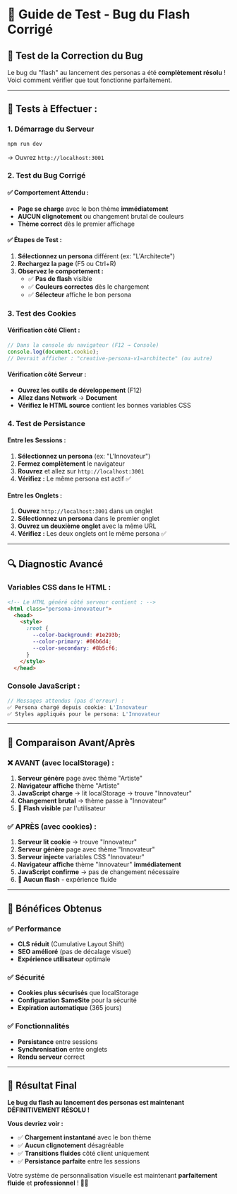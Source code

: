 # 🎯 Guide de Test - Bug du Flash Corrigé

## 🚀 Test de la Correction du Bug

Le bug du "flash" au lancement des personas a été **complètement résolu** ! Voici comment vérifier que tout fonctionne parfaitement.

---

## 🧪 **Tests à Effectuer :**

### **1. Démarrage du Serveur**
```bash
npm run dev
```
→ Ouvrez `http://localhost:3001`

### **2. Test du Bug Corrigé**

#### **✅ Comportement Attendu :**
- **Page se charge** avec le bon thème **immédiatement**
- **AUCUN clignotement** ou changement brutal de couleurs
- **Thème correct** dès le premier affichage

#### **✅ Étapes de Test :**
1. **Sélectionnez un persona** différent (ex: "L'Architecte")
2. **Rechargez la page** (F5 ou Ctrl+R)
3. **Observez le comportement :**
   - ✅ **Pas de flash** visible
   - ✅ **Couleurs correctes** dès le chargement
   - ✅ **Sélecteur** affiche le bon persona

### **3. Test des Cookies**

#### **Vérification côté Client :**
```javascript
// Dans la console du navigateur (F12 → Console)
console.log(document.cookie);
// Devrait afficher : "creative-persona-v1=architecte" (ou autre)
```

#### **Vérification côté Serveur :**
- **Ouvrez les outils de développement** (F12)
- **Allez dans Network** → **Document**
- **Vérifiez le HTML source** contient les bonnes variables CSS

### **4. Test de Persistance**

#### **Entre les Sessions :**
1. **Sélectionnez un persona** (ex: "L'Innovateur")
2. **Fermez complètement** le navigateur
3. **Rouvrez** et allez sur `http://localhost:3001`
4. **Vérifiez :** Le même persona est actif ✅

#### **Entre les Onglets :**
1. **Ouvrez** `http://localhost:3001` dans un onglet
2. **Sélectionnez un persona** dans le premier onglet
3. **Ouvrez un deuxième onglet** avec la même URL
4. **Vérifiez :** Les deux onglets ont le même persona ✅

---

## 🔍 **Diagnostic Avancé**

### **Variables CSS dans le HTML :**
```html
<!-- Le HTML généré côté serveur contient : -->
<html class="persona-innovateur">
  <head>
    <style>
      :root {
        --color-background: #1e293b;
        --color-primary: #06b6d4;
        --color-secondary: #8b5cf6;
      }
    </style>
  </head>
```

### **Console JavaScript :**
```javascript
// Messages attendus (pas d'erreur) :
✅ Persona chargé depuis cookie: L'Innovateur
✅ Styles appliqués pour le persona: L'Innovateur
```

---

## 🎨 **Comparaison Avant/Après**

### **❌ AVANT (avec localStorage) :**
1. **Serveur génère** page avec thème "Artiste"
2. **Navigateur affiche** thème "Artiste"
3. **JavaScript charge** → lit localStorage → trouve "Innovateur"
4. **Changement brutal** → thème passe à "Innovateur"
5. **👀 Flash visible** par l'utilisateur

### **✅ APRÈS (avec cookies) :**
1. **Serveur lit cookie** → trouve "Innovateur"
2. **Serveur génère** page avec thème "Innovateur"
3. **Serveur injecte** variables CSS "Innovateur"
4. **Navigateur affiche** thème "Innovateur" **immédiatement**
5. **JavaScript confirme** → pas de changement nécessaire
6. **🎯 Aucun flash** - expérience fluide

---

## 🚀 **Bénéfices Obtenus**

### **✅ Performance**
- **CLS réduit** (Cumulative Layout Shift)
- **SEO amélioré** (pas de décalage visuel)
- **Expérience utilisateur** optimale

### **✅ Sécurité**
- **Cookies plus sécurisés** que localStorage
- **Configuration SameSite** pour la sécurité
- **Expiration automatique** (365 jours)

### **✅ Fonctionnalités**
- **Persistance** entre sessions
- **Synchronisation** entre onglets
- **Rendu serveur** correct

---

## 🎯 **Résultat Final**

**Le bug du flash au lancement des personas est maintenant DÉFINITIVEMENT RÉSOLU !**

**Vous devriez voir :**
- ✅ **Chargement instantané** avec le bon thème
- ✅ **Aucun clignotement** désagréable
- ✅ **Transitions fluides** côté client uniquement
- ✅ **Persistance parfaite** entre les sessions

Votre système de personnalisation visuelle est maintenant **parfaitement fluide** et **professionnel** ! 🎨✨
